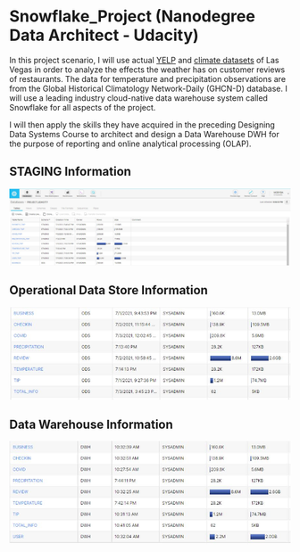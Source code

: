 # Snowflake_Project (Nanodegree Data Architect - Udacity)

In this project scenario, I will use actual [YELP](https://www.yelp.com/dataset/download) and [climate datasets](https://crt-climate-explorer.nemac.org/) of Las Vegas in order to analyze the effects the weather has on customer reviews of restaurants. The data for temperature and precipitation observations are from the Global Historical Climatology Network-Daily (GHCN-D) database. I will use a leading industry cloud-native data warehouse system called Snowflake for all aspects of the project.

I will then apply the skills they have acquired in the preceding Designing Data Systems Course to architect and design a Data Warehouse DWH for the purpose of reporting and online analytical processing (OLAP).

## STAGING Information
![alt text](STAGING.JPG)
## Operational Data Store Information
![alt text](ODS.JPG)
## Data Warehouse Information
![alt text](DWH.JPG)
